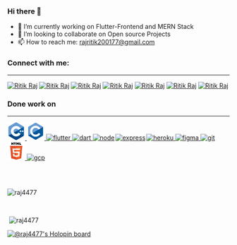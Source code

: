 ### Hi there 👋


<!-- **raj4477/raj4477** is a ✨ _special_ ✨ repository because its `README.md` (this file) appears on your GitHub profile. -->

<!-- Here are some ideas to get you started: -->

- 🔭 I’m currently working on Flutter-Frontend and MERN Stack
- 👯 I’m looking to collaborate on Open source Projects
- 📫 How to reach me: rajritik200177@gmail.com

<h3 align="left">Connect with me:</h3><hr style="color:lightgray">
<p align="left">
<a href="https://rajritik200177.medium.com/" target="blank"><img align="center" src="https://cdn.jsdelivr.net/npm/simple-icons@3.0.1/icons/medium.svg" alt="Ritik Raj" height="30" width="40" /></a>
<a href="https://dev.to/raj4477" target="blank"><img align="center" src="https://cdn.jsdelivr.net/npm/simple-icons@3.0.1/icons/dev-dot-to.svg" alt="Ritik Raj" height="30" width="40" /></a>
<a href="https://www.linkedin.com/in/ritik-raj-66b523206" target="blank"><img align="center" src="https://raw.githubusercontent.com/rahuldkjain/github-profile-readme-generator/master/src/images/icons/Social/linked-in-alt.svg" alt="Ritik Raj" height="30" width="40" /></a>
<a href="https://stackoverflow.com/users/17212986/ritik-raj" target="blank"><img align="center" src="https://raw.githubusercontent.com/rahuldkjain/github-profile-readme-generator/master/src/images/icons/Social/stack-overflow.svg" alt="Ritik Raj" height="30" width="40" /></a>
<a href="https://www.facebook.com/profile.php?id=100013837891125" target="blank"><img align="center" src="https://raw.githubusercontent.com/rahuldkjain/github-profile-readme-generator/master/src/images/icons/Social/facebook.svg" alt="Ritik Raj" height="30" width="40" /></a>
<a href="https://instagram.com/ritikraj7490" target="blank"><img align="center" src="https://raw.githubusercontent.com/rahuldkjain/github-profile-readme-generator/master/src/images/icons/Social/instagram.svg" alt="Ritik Raj" height="30" width="40" /></a>
<a href="https://www.hackerrank.com/rajricky4477" target="blank"><img align="center" src="https://raw.githubusercontent.com/rahuldkjain/github-profile-readme-generator/master/src/images/icons/Social/hackerrank.svg" alt="Ritik Raj" height="30" width="40" /></a>
</p>

<h3 align="left">Done work on</h3><hr style="color:lightgray">
<p align="left"> <a href="https://www.w3schools.com/cpp/" target="_blank"> <img src="https://raw.githubusercontent.com/devicons/devicon/master/icons/cplusplus/cplusplus-original.svg" alt="cplusplus" width="40" height="40"/> </a> <a href="https://www.cprogramming.com/" target="_blank"> <img src="https://raw.githubusercontent.com/devicons/devicon/master/icons/c/c-original.svg" alt="c" width="40" height="40"/> </a> <a href="https://flutter.dev" target="_blank"> <img src="https://www.vectorlogo.zone/logos/flutterio/flutterio-icon.svg" alt="flutter" width="40" height="40"/> </a> <a href="https://dart.dev" target="_blank"> <img src="https://www.vectorlogo.zone/logos/dartlang/dartlang-icon.svg" alt="dart" width="40" height="40"/> </a> <a href ="https://nodejs.org/en/" target = "_blank" > <img src ="https://www.vectorlogo.zone/logos/nodejs/nodejs-icon.svg" alt ="node" width = "40" height = "40" / ></a ><a href="https://expressjs.com/" target="_blank"><img style="padding:2px"src="https://the-news-nation.herokuapp.com/expressjs-icon.svg" alt="express" width="40" height="40"></a><a href="https://heroku.com/" target="_blank"><img src="https://www.vectorlogo.zone/logos/heroku/heroku-icon.svg" alt="heroku" width="40" height="40"></a><a href="https://www.figma.com/" target="_blank"> <img src="https://www.vectorlogo.zone/logos/figma/figma-icon.svg" alt="figma" width="40" height="40"/> </a> <a href="https://git-scm.com/" target="_blank"> <img src="https://www.vectorlogo.zone/logos/git-scm/git-scm-icon.svg" alt="git" width="40" height="40"/> </a> <a href="https://www.w3.org/html/" target="_blank"> <img src="https://raw.githubusercontent.com/devicons/devicon/master/icons/html5/html5-original-wordmark.svg" alt="html5" width="40" height="40"/> </a> <a href="https://cloud.google.com" target="_blank"> <img src="https://www.vectorlogo.zone/logos/google_cloud/google_cloud-icon.svg" alt="gcp" width="40" height="40"/> </a>   </p>

<br><br><p><img align="left" src="https://github-readme-stats.vercel.app/api/top-langs?username=raj4477&show_icons=true&locale=en&layout=compact" alt="raj4477" /></p>

<br><div></div><br><p>&nbsp;<img align="center" src="https://github-readme-stats.vercel.app/api?username=raj4477&show_icons=true&locale=en" alt="raj4477" /></p>

[![@raj4477's Holopin board](https://holopin.me/raj4477)](https://holopin.io/@raj4477)

